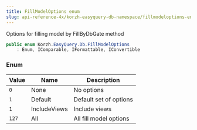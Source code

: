 ```yaml
---
title: FillModelOptions enum
slug: api-reference-4x/korzh-easyquery-db-namespace/fillmodeloptions-enum
---
```



Options for filling model by FillByDbGate method
```csharp
public enum Korzh.EasyQuery.Db.FillModelOptions
    : Enum, IComparable, IFormattable, IConvertible

```

### Enum

| Value | Name | Description | 
| --- | --- | --- | 
| `0` | None | No options | 
| `1` | Default | Default set of options | 
| `1` | IncludeViews | Include views | 
| `127` | All | All fill model options |